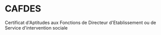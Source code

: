 # CAFDES
Certificat d'Aptitudes aux Fonctions de Directeur d'Etablissement ou de Service d'intervention sociale
